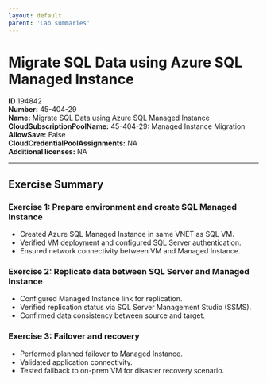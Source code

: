 ```yaml
---
layout: default
parent: 'Lab summaries'
---
```


# Migrate SQL Data using Azure SQL Managed Instance

**ID** 194842  
**Number:** 45-404-29  
**Name:** Migrate SQL Data using Azure SQL Managed Instance
**CloudSubscriptionPoolName:** 45-404-29: Managed Instance Migration  
**AllowSave:** False  
**CloudCredentialPoolAssignments:** NA  
**Additional licenses:** NA  

---

## Exercise Summary

### Exercise 1: Prepare environment and create SQL Managed Instance
- Created Azure SQL Managed Instance in same VNET as SQL VM.  
- Verified VM deployment and configured SQL Server authentication.  
- Ensured network connectivity between VM and Managed Instance.  

### Exercise 2: Replicate data between SQL Server and Managed Instance
- Configured Managed Instance link for replication.  
- Verified replication status via SQL Server Management Studio (SSMS).  
- Confirmed data consistency between source and target.  

### Exercise 3: Failover and recovery
- Performed planned failover to Managed Instance.  
- Validated application connectivity.  
- Tested failback to on-prem VM for disaster recovery scenario.
